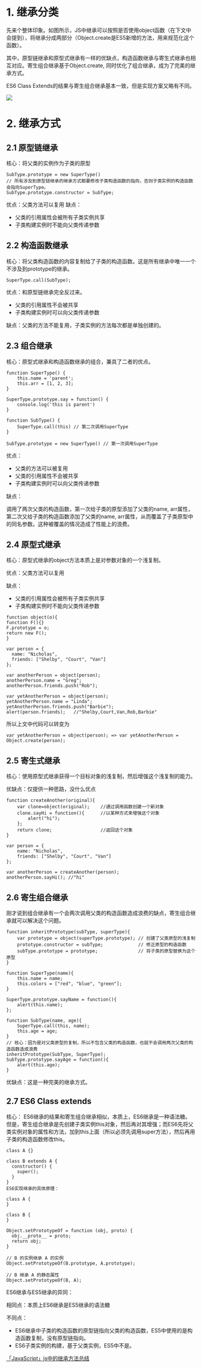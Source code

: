 # 1. 继承分类
先来个整体印象。如图所示，JS中继承可以按照是否使用object函数（在下文中会提到），将继承分成两部分（Object.create是ES5新增的方法，用来规范化这个函数）。

其中，原型链继承和原型式继承有一样的优缺点，构造函数继承与寄生式继承也相互对应。寄生组合继承基于Object.create, 同时优化了组合继承，成为了完美的继承方式。

ES6 Class Extends的结果与寄生组合继承基本一致，但是实现方案又略有不同。

![](https://image-static.segmentfault.com/136/122/1361227592-5b550040b1c6c_articlex)

# 2. 继承方式

## 2.1 原型链继承
核心：将父类的实例作为子类的原型

```
SubType.prototype = new SuperType() 
// 所有涉及到原型链继承的继承方式都要修改子类构造函数的指向，否则子类实例的构造函数会指向SuperType。
SubType.prototype.constructor = SubType;
```
优点：父类方法可以复用
缺点：

  - 父类的引用属性会被所有子类实例共享
  - 子类构建实例时不能向父类传递参数
  
 ## 2.2 构造函数继承

核心：将父类构造函数的内容复制给了子类的构造函数。这是所有继承中唯一一个不涉及到prototype的继承。

`SuperType.call(SubType);`

优点：和原型链继承完全反过来。

  - 父类的引用属性不会被共享
  - 子类构建实例时可以向父类传递参数
  
缺点：父类的方法不能复用，子类实例的方法每次都是单独创建的。

## 2.3 组合继承

核心：原型式继承和构造函数继承的组合，兼具了二者的优点。
```
function SuperType() {
    this.name = 'parent';
    this.arr = [1, 2, 3];
}

SuperType.prototype.say = function() { 
    console.log('this is parent')
}

function SubType() {
    SuperType.call(this) // 第二次调用SuperType
}

SubType.prototype = new SuperType() // 第一次调用SuperType
```
优点：

  - 父类的方法可以被复用
  - 父类的引用属性不会被共享
  - 子类构建实例时可以向父类传递参数
  
缺点：

调用了两次父类的构造函数，第一次给子类的原型添加了父类的name, arr属性，第二次又给子类的构造函数添加了父类的name, arr属性，从而覆盖了子类原型中的同名参数。这种被覆盖的情况造成了性能上的浪费。

## 2.4 原型式继承

核心：原型式继承的object方法本质上是对参数对象的一个浅复制。

优点：父类方法可以复用

缺点：

  - 父类的引用属性会被所有子类实例共享
  - 子类构建实例时不能向父类传递参数
  ```
function object(o){
  function F(){}
  F.prototype = o;
  return new F();
}

var person = {
    name: "Nicholas",
    friends: ["Shelby", "Court", "Van"]
};

var anotherPerson = object(person);
anotherPerson.name = "Greg";
anotherPerson.friends.push("Rob");

var yetAnotherPerson = object(person);
yetAnotherPerson.name = "Linda";
yetAnotherPerson.friends.push("Barbie");
alert(person.friends);   //"Shelby,Court,Van,Rob,Barbie"
```

所以上文中代码可以转变为

`var yetAnotherPerson = object(person); => var yetAnotherPerson = Object.create(person);`

## 2.5 寄生式继承

核心：使用原型式继承获得一个目标对象的浅复制，然后增强这个浅复制的能力。

优缺点：仅提供一种思路，没什么优点
```
function createAnother(original){ 
    var clone=object(original);    //通过调用函数创建一个新对象
    clone.sayHi = function(){      //以某种方式来增强这个对象
        alert("hi");
    };
    return clone;                  //返回这个对象
}

var person = {
    name: "Nicholas",
    friends: ["Shelby", "Court", "Van"]
};

var anotherPerson = createAnother(person);
anotherPerson.sayHi(); //"hi"
```

## 2.6 寄生组合继承

刚才说到组合继承有一个会两次调用父类的构造函数造成浪费的缺点，寄生组合继承就可以解决这个问题。
```
function inheritPrototype(subType, superType){
    var prototype = object(superType.prototype); // 创建了父类原型的浅复制
    prototype.constructor = subType;             // 修正原型的构造函数
    subType.prototype = prototype;               // 将子类的原型替换为这个原型
}

function SuperType(name){
    this.name = name;
    this.colors = ["red", "blue", "green"];
}

SuperType.prototype.sayName = function(){
    alert(this.name);
};

function SubType(name, age){
    SuperType.call(this, name);
    this.age = age;
}
// 核心：因为是对父类原型的复制，所以不包含父类的构造函数，也就不会调用两次父类的构造函数造成浪费
inheritPrototype(SubType, SuperType);
SubType.prototype.sayAge = function(){
    alert(this.age);
}
```
优缺点：这是一种完美的继承方式。

## 2.7 ES6 Class extends

核心： ES6继承的结果和寄生组合继承相似，本质上，ES6继承是一种语法糖。但是，寄生组合继承是先创建子类实例this对象，然后再对其增强；而ES6先将父类实例对象的属性和方法，加到this上面（所以必须先调用super方法），然后再用子类的构造函数修改this。
```
class A {}

class B extends A {
  constructor() {
    super();
  }
}
ES6实现继承的具体原理：

class A {
}

class B {
}

Object.setPrototypeOf = function (obj, proto) {
  obj.__proto__ = proto;
  return obj;
}

// B 的实例继承 A 的实例
Object.setPrototypeOf(B.prototype, A.prototype);

// B 继承 A 的静态属性
Object.setPrototypeOf(B, A);
```
ES6继承与ES5继承的异同：

相同点：本质上ES6继承是ES5继承的语法糖

不同点：

  - ES6继承中子类的构造函数的原型链指向父类的构造函数，ES5中使用的是构造函数复制，没有原型链指向。
  - ES6子类实例的构建，基于父类实例，ES5中不是。

[「JavaScript」js中的继承方法总结](https://segmentfault.com/a/1190000015324440)
